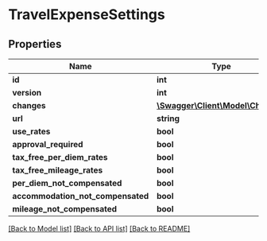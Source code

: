 # TravelExpenseSettings

## Properties
Name | Type | Description | Notes
------------ | ------------- | ------------- | -------------
**id** | **int** |  | [optional] 
**version** | **int** |  | [optional] 
**changes** | [**\Swagger\Client\Model\Change[]**](Change.md) |  | [optional] 
**url** | **string** |  | [optional] 
**use_rates** | **bool** |  | [optional] 
**approval_required** | **bool** |  | [optional] 
**tax_free_per_diem_rates** | **bool** |  | [optional] 
**tax_free_mileage_rates** | **bool** |  | [optional] 
**per_diem_not_compensated** | **bool** |  | [optional] 
**accommodation_not_compensated** | **bool** |  | [optional] 
**mileage_not_compensated** | **bool** |  | [optional] 

[[Back to Model list]](../README.md#documentation-for-models) [[Back to API list]](../README.md#documentation-for-api-endpoints) [[Back to README]](../README.md)


